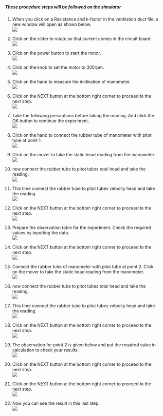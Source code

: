 ##### These procedure steps will be followed on the simulator

1. When you click on a Resistance and k-factor in the ventilation duct file, a new window will open as shown below. <br>
<img src="images/k1.png"><br>

2. Click on the slider to rotate so that current comes in the circuit board.<br>
<img src="images/k2.png"><br>

3. Click on the power button to start the motor. <br>
<img src="images/k3.png"><br>

4. Click on the knob to set the motor to 300rpm. <br>
<img src="images/k4.png"><br>

5. Click on the hand to measure the inclination of manometer.<br>
<img src="images/k5.png"><br>

6. Click on the NEXT button at the bottom right corner to proceed to the next step.<br>
<img src="images/k6.png"><br>

7. Take the following precautions before taking the reading. And click the OK button to continue the experiment.<br>
<img src="images/k7.png"><br>

8. Click on the hand to connect the rubber tube of manometer with pitot tube at point 1.<br>
<img src="images/k8.png"><br>

9. Click on the mover to take the static head reading from the manometer.<br>
<img src="images/k9.png"><br>

10. now connect the rubber tube to pitot tubes total head and take the reading.<br>
<img src="images/k10.png"><br>

11. This time connect the rubber tube to pitot tubes velocity head and take the reading. <br>
<img src="images/k11.png"><br>

12. Click on the NEXT button at the bottom right corner to proceed to the next step.<br>
<img src="images/k12.png"><br>

13. Prepare the observation table for the experiment. Check the required values by inputting the data.<br>
<img src="images/k13.png"><br>

14. Click on the NEXT button at the bottom right corner to proceed to the next step.<br>
<img src="images/k14.png"><br>

15. Connect the rubber tube of manometer with pitot tube at point 2. Click on the mover to take the static head reading from the manometer.<br>
<img src="images/k15.png"><br>

16.  now connect the rubber tube to pitot tubes total head and take the reading.<br>
<img src="images/k16.png"><br>

17.  This time connect the rubber tube to pitot tubes velocity head and take the reading.<br>
<img src="images/k17.png"><br>

18. Click on the NEXT button at the bottom right corner to proceed to the next step.<br>
<img src="images/k18.png"><br>

19. The observation for point 2 is given below and put the required value in calculation to check your results.<br>
<img src="images/k19.png"><br>

20. Click on the NEXT button at the bottom right corner to proceed to the next step.<br>
<img src="images/k20.png"><br>

21. Click on the NEXT button at the bottom right corner to proceed to the next step.<br>
<img src="images/k21.png"><br>

22. Now you can see the result in this last step.<br>
<img src="images/k22.png"><br>

